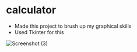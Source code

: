 # calculator
- Made this project to brush up my graphical skills
- Used Tkinter for this



![Screenshot (3)](https://user-images.githubusercontent.com/90567283/187203721-08afde29-9fe5-4206-a0da-901e2a0ad87f.png)
